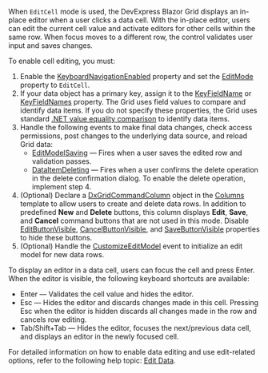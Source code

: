 When `EditCell` mode is used, the DevExpress Blazor Grid displays an in-place editor when a user clicks a data cell. With the in-place editor, users can edit the current cell value and activate editors for other cells within the same row. When focus moves to a different row, the control validates user input and saves changes.

To enable cell editing, you must:

1. Enable the [KeyboardNavigationEnabled](https://docs.devexpress.com/Blazor/DevExpress.Blazor.DxGrid.KeyboardNavigationEnabled) property and set the [EditMode](https://docs.devexpress.com/Blazor/DevExpress.Blazor.DxGrid.EditMode) property to `EditCell`.
2. If your data object has a primary key, assign it to the [KeyFieldName](https://docs.devexpress.com/Blazor/DevExpress.Blazor.DxGrid.KeyFieldName) or [KeyFieldNames](https://docs.devexpress.com/Blazor/DevExpress.Blazor.DxGrid.KeyFieldNames) property. The Grid uses field values to compare and identify data items. If you do not specify these properties, the Grid uses standard [.NET value equality comparison](https://docs.microsoft.com/en-us/dotnet/csharp/programming-guide/statements-expressions-operators/equality-comparisons) to identify data items.
3. Handle the following events to make final data changes, check access permissions, post changes to the underlying data source, and reload Grid data:
    * [EditModelSaving](https://docs.devexpress.com/Blazor/DevExpress.Blazor.DxGrid.EditModelSaving) — Fires when a user saves the edited row and validation passes.
    * [DataItemDeleting](https://docs.devexpress.com/Blazor/DevExpress.Blazor.DxGrid.DataItemDeleting) — Fires when a user confirms the delete operation in the delete confirmation dialog. To enable the delete operation, implement step 4.
4. (Optional) Declare a [DxGridCommandColumn](https://docs.devexpress.com/Blazor/DevExpress.Blazor.DxGridCommandColumn) object in the [Columns](https://docs.devexpress.com/Blazor/DevExpress.Blazor.DxGrid.Columns) template to allow users to create and delete data rows. In addition to predefined **New** and **Delete** buttons, this column displays **Edit**, **Save**, and **Cancel** command buttons that are not used in this mode. Disable [EditButtonVisible](https://docs.devexpress.com/Blazor/DevExpress.Blazor.DxGridCommandColumn.EditButtonVisible), [CancelButtonVisible](https://docs.devexpress.com/Blazor/DevExpress.Blazor.DxGridCommandColumn.CancelButtonVisible), and [SaveButtonVisible](https://docs.devexpress.com/Blazor/DevExpress.Blazor.DxGridCommandColumn.SaveButtonVisible) properties to hide these buttons.
5. (Optional) Handle the [CustomizeEditModel](https://docs.devexpress.com/Blazor/DevExpress.Blazor.DxGrid.CustomizeEditModel) event to initialize an edit model for new data rows.

To display an editor in a data cell, users can focus the cell and press Enter. When the editor is visible, the following keyboard shortcuts are available:

* Enter — Validates the cell value and hides the editor.
* Esc — Hides the editor and discards changes made in this cell. Pressing Esc when the editor is hidden discards all changes made in the row and cancels row editing.
* Tab/Shift+Tab — Hides the editor, focuses the next/previous data cell, and displays an editor in the newly focused cell.

For detailed information on how to enable data editing and use edit-related options, refer to the following help topic: [Edit Data](https://docs.devexpress.com/Blazor/403454/components/grid/edit-data).
